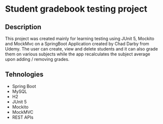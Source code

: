 ﻿# Student gradebook testing project
 
 ## Description
 This project was created mainly for learning testing using JUnit 5, Mockito and MockMvc on a SpringBoot Application created by Chad Darby from Udemy.
 The user can create, view and delete students and it can also grade them on various subjects while the app recalculates the subject average upon adding / removing grades.
 
 ## Tehnologies
 - Spring Boot
 - MySQL
 - H2
 - JUnit 5
 - Mockito
 - MockMVC
 - REST APIs
 
 
